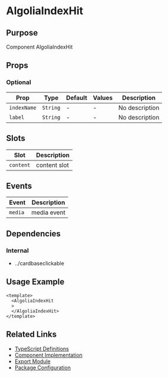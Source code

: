 # AlgoliaIndexHit

## Purpose

Component AlgoliaIndexHit

## Props

### Optional
| Prop | Type | Default | Values | Description |
|------|------|---------|--------|-------------|
| `indexName` | `String` | - | - | No description |
| `label` | `String` | - | - | No description |

## Slots

| Slot | Description |
|------|-------------|
| `content` | content slot |

## Events

| Event | Description |
|-------|-------------|
| `media` | media event |

## Dependencies

### Internal
- ../cardbaseclickable

## Usage Example

```vue
<template>
  <AlgoliaIndexHit
  >
  </AlgoliaIndexHit>
</template>
```

## Related Links

- [TypeScript Definitions](./AlgoliaIndexHit.d.ts)
- [Component Implementation](./AlgoliaIndexHit.vue)
- [Export Module](./aisindexhit.js)
- [Package Configuration](./package.json)
